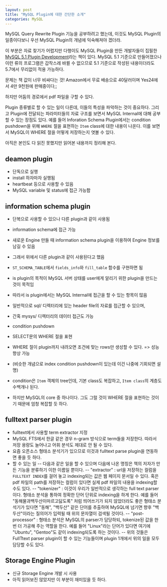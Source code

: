 ```yaml
---
layout: post
title: "MySQL Plugin에 대한 간단한 소개"
categories: MySQL
---
```


MySQL Query Rewrite Plugin 기능을 공부하려고 했는데, 이것도 MySQL Plugin의 일종이다보니 우선 MySQL Plugin의 개념에 익숙해져야 겠더라.

이 부분은 자료 찾기가 어렵지만 다행이도 MySQL Plugin을 만든 개발자들이 집필한 [MySQL 5.1 Plugin Development][1]라는 책이 있다. MySQL 5.1 기준으로 만들어졌으나 이런 류의 프로그램은 갑작스레 바뀔 수 없으므로 5.1 기준으로 작성된 내용이더라도 5.7에서 무리없이 적용 가능하다.

문제는 책 값이 너무 비싸다는 것! Amazon에서 무료 배송으로 40달러이며 Yes24에서 4만 9천원에 판매중이다;;

하지만 어둠의 경로에서 pdf 파일을 구할 수 있다.

Plugin 종류별로 할 수 있는 일이 다른데, 이들의 특성을 파악하는 것이 중요하다. 그리고 Plugin에 전달되는 파라미터들의 자료 구조를 보면서 MySQL Internal에 대해 공부할 수 있는 장점도 있다. 예를 들어 Inforation Schema Plugin에서는 condition pushdown을 위해 `WHERE` 절을 표현하는 `Item` class에 대한 내용이 나온다. 이를 보면서 MySQL이 WHERE 절을 어떻게 저장하는지 엿볼 수 있다.

아직은 본인도 다 읽진 못했지만 읽어본 내용까지 정리해 본다.

## deamon plugin

- 단독으로 실행
- install 하자마자 실행됨
- heartbeat 등으로 사용할 수 있음
- MySQL variable 및 status에 접근 가능함

## information schema plugin

- 단복으로 사용할 수 있으나 다른 plugin과 같이 사용됨
- information schema에 접근 가능
- 새로운 Engine 만들 때 information schema plugin을 이용하여 Engine 정보를 남길 수 있음
- 그래서 위에서 다른 plugin과 같이 사용된다고 했음
- `ST_SCHEMA_TABLE`에서 `fields_info`와 `fill_table` 함수를 구현하면 됨
- is plugin의 목적이 MySQL 서버 상태를 user에게 알리기 위한 plugin을 만드는 것이 목적임
- 따라서 is plugin에서는 MySQL Internal에 접근을 할 수 있는 항목이 많음
- 일반적으로 sql/ 디렉터리에 있는 header file의 자료를 접근할 수 있으며,
- 간혹 mysys/ 디렉터리의 데이터 접근도 가능

- condition pushdown
 - SELECT문의 WHERE 절을 표현
 - WHERE 절이 plugin까지 내려오면 조건에 맞는 rows만 생성할 수 있다. => 성능 향상 가능
 - (비슷한 개념으로 index condition pushdown이 있는데 이건 나중에 기회되면 설명)
 - condition은 `Item` 객체의 tree인데, 기본 class도 복잡하고, `Item class`의 계층도 수백개나 된다.
 - 하지만 MySQL의 core 중 하나이다. 그도 그럴 것이 WHERE 절을 표현하는 것이기 때문에 엄청 복잡할 듯 하다.

## fulltext parser plugin

- fulltext에서 사용할 term extractor 지정
- MySQL FTS에서 한글 같은 경우 n-gram 방식으로 term들을 저장한다. 따라서 저장 용량도 늘어나고 어휘 분석도 제대로 안 될 수 있다.
- 요즘 오픈소스 형태소 분석기가 있으므로 이것과 fulltext parse plugin을 연동하면 좋을 듯 하다.
- 할 수 있는 일
-- 다음과 같은 일을 할 수 있으며 다음에 나온 명칭은 책의 저자가 만든 기능을 분류하기 이한 이름일 뿐이다.
-- "extractor" : url을 저장하는 컬럼을 `FULLTEXT INDEX`를 걸어 놓고 indexing되는 값은 웹 페이지 문서일 수 있다. 혹은 pdf 파일의 path를 저장하는 컬럼이 있다면 실제 pdf 파일의 내용을 indexing할 수도 있다.
-- "tokenizer" : 이것이 우리가 일반적으로 생각하는 full text parser이다. 형태소 분석을 통하여 정확한 단어 단위로 indexing을 하게 한다. 예를 들어 "동해물과백두산이마르고닳도록" 처럼 띄어쓰기가 되지 않았더라도 좋은 형태소 분석기가 있다면 "동해", "백두산" 같은 단어를 추출하여 MySQL에 넘기면 향후 "백두산"이라는 질의어가 입력될 때 위의 문자열이 검색될 것이다.
-- "post-processor" : 형태소 분석은 MySQL의 parser가 담당하되, tokenize된 값을 한번 더 가공해 주는 역할을 한다. 예를 들어 "Linux"라는 단어가 있다면 여기에 "Ubuntu", "Gentoo"도 같이 indexing되도록 하는 것이다.
-- 위의 것들은 FullTtext parser plugin이 할 수 있는 기능들이며 plugin 1개에서 위의 일을 모두 담당할 수도 있다.

## Storage Engine Plugin

- 신규 Storage Engine 개발 시 사용
- 아직 읽어보진 않았지만 이 부분이 재미있을 듯 하다.

[1]: http://www.amazon.com/MySQL-Plugin-Development-Sergei-Golubchik/dp/1849510601
